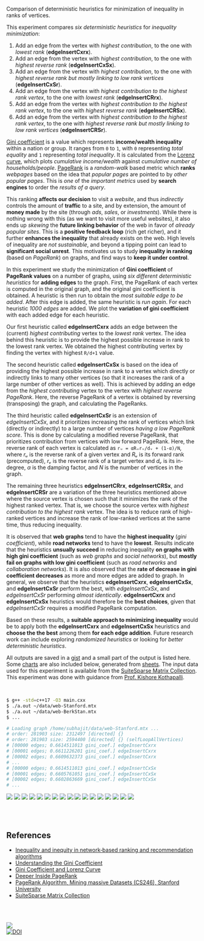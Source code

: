 Comparison of deterministic heuristics for minimization of inequality in ranks of vertices.

This experiment compares *six deterministic heuristics* for *inequality minimization*:
1. Add an edge from the vertex with *highest contribution*, to the one with *lowest rank* (**edgeInsertCxrx**).
2. Add an edge from the vertex with *highest contribution*, to the one with *highest reverse rank* (**edgeInsertCxSx**).
3. Add an edge from the vertex with *highest contribution*, to the one with *highest reverse rank but mostly linking to low rank vertices* (**edgeInsertCxSr**).
4. Add an edge from the vertex with *highest contribution to the highest rank vertex*, to the one with *lowest rank* (**edgeInsertCRrx**).
5. Add an edge from the vertex with *highest contribution to the highest rank vertex*, to the one with *highest reverse rank* (**edgeInsertCRSx**).
6. Add an edge from the vertex with *highest contribution to the highest rank vertex*, to the one with *highest reverse rank but mostly linking to low rank vertices* (**edgeInsertCRSr**).

[Gini coefficient] is a value which represents **income/wealth inequality**
within a nation or group. It ranges from `0` to `1`, with `0` representing
*total equality* and `1` representing *total inequality*. It is calculated from
the [Lorenz curve], which plots *cumulative income/wealth* against *cumulative*
*number of households/people*. [PageRank] is a *random-walk* based metric which
**ranks** *webpages* based on the idea that *popular pages* are pointed to by
*other popular pages*. This is *one* of the *important metrics* used by
**search** **engines** to order the *results of a query*.

This ranking **affects our decision** to visit a *website*, and thus
*indirectly* controls the amount of **traffic** to a site, and by extension, the
amount of **money made** by the site (through *ads*, *sales*, or *investments*).
While there is nothing wrong with this (as we want to visit more useful
websites), it also ends up *skewing* the **future linking behavior** of the web
in favor of *already popular sites*. This is a **positive feedback loop** (rich
get richer), and it further **enhances the inequality** that already exists on
the web. High levels of inequality are *not sustainable*, and beyond a tipping
point can lead to **significant social unrest**. This motivates us to study
**inequality in ranking** (based on *PageRank*) on graphs, and find ways to
**keep it under control**.

In this experiment we study the minimization of **Gini coefficient** of
**PageRank values** on a number of graphs, using *six different deterministic
heuristics* for **adding edges** to the graph. First, the PageRank of each
vertex is computed in the original graph, and the original gini coefficient is
obtained. A heuristic is then run to obtain the *most suitable edge to be
added*. After this edge is added, the same heuristic is *run again*. For each
heuristic *1000 edges* are added. We plot the **variation of gini coefficient**
with each added edge for each heuristic.

Our first heuristic called **edgeInsertCxrx** adds an edge between the (current)
*highest contributing* vertex to the *lowest rank* vertex. The idea behind this
heuristic is to provide the highest possible increase in rank to the lowest rank
vertex. We obtained the highest contributing vertex by finding the vertex with
highest `R/d+1` value.

The second heuristic called **edgeInsertCxSx** is based on the idea of providing
the highest possible increase in rank to a vertex which directly or indirectly
links to many other vertices (so that it increases the rank of a large number of
other vertices as well). This is achieved by adding an edge from the *highest*
*contributing* vertex to the vertex with *highest reverse PageRank*. Here, the
reverse PageRank of a vertex is obtained by reversing (transposing) the graph,
and calculating the PageRanks.

The third heuristic called **edgeInsertCxSr** is an extension of
*edgeInsertCxSx*, and it prioritizes increasing the rank of vertices which link
(directly or indirectly) to a large number of vertices *having a low PageRank*
*score*. This is done by calculating a modified reverse PageRank, that
prioritizes contribution from vertices with low forward PageRank. Here, the
reverse rank of each vertex is calculated as `rᵤ = αRᵤrᵥ/dᵥ + (1-α)/N`, where
*rᵤ* is the reverse rank of a given vertex and *Rᵤ* is its forward rank
(precomputed), *rᵥ* is the reverse rank of a target vertex and *dᵥ* is its
in-degree, *α* is the damping factor, and *N* is the number of vertices in the
graph.

The remaining three heuristics **edgeInsertCRrx**, **edgeInsertCRSx**, and
**edgeInsertCRSr** are a variation of the three heuristics mentioned above where
the source vertex is chosen such that it minimizes the rank of the highest
ranked vertex. That is, we choose the source vertex with *highest contribution*
*to the highest rank* vertex. The idea is to reduce rank of high-ranked vertices
and increase the rank of low-ranked vertices at the same time, thus reducing
inequality.

It is observed that **web graphs** tend to have the **highest inequality**
(*gini coefficient*), while **road networks** tend to have the **lowest**.
Results indicate that the heuristics **unsually succeed** in reducing inequality
**on graphs with high gini coefficient** (such as *web graphs* and *social*
*networks*), but **mostly fail on graphs with low gini coefficient** (such as
*road networks* and *collaboration networks*). It is also observed that the
**rate of decrease in gini coefficient decreases** as more and more edges are
added to graph. In general, we observe that the heuristics **edgeInsertCxrx**,
**edgeInsertCxSx**, and **edgeInsertCxSr** perform the best, with
*edgeInsertCxSx*, and *edgeInsertCxSr* performing *almost identically*.
**edgeInsertCxrx** and **edgeInsertCxSx** heuristics would therefore be the
**best choices**, given that *edgeInsertCxSr* requires a modified PageRank
computation.

Based on these results, a **suitable approach to minimizing inequality** would
be to apply both the **edgeInsertCxrx** and **edgeInsertCxSx** heuristics and
**choose the the best** among them **for each edge addition**. Future research
work can include exploring *randomized heuristics* or looking for *better*
*deterministic heuristics*.

All outputs are saved in a [gist] and a small part of the output is listed here.
Some [charts] are also included below, generated from [sheets]. The input data
used for this experiment is available from the [SuiteSparse Matrix Collection].
This experiment was done with guidance from [Prof. Kishore Kothapalli].

<br>

```bash
$ g++ -std=c++17 -O3 main.cxx
$ ./a.out ~/data/web-Stanford.mtx
$ ./a.out ~/data/web-BerkStan.mtx
$ ...

# Loading graph /home/subhajit/data/web-Stanford.mtx ...
# order: 281903 size: 2312497 [directed] {}
# order: 281903 size: 2594400 [directed] {} (selfLoopAllVertices)
# [00000 edges; 0.6614511013 gini_coef.] edgeInsertCxrx
# [00001 edges; 0.6611226201 gini_coef.] edgeInsertCxrx
# [00002 edges; 0.6609632373 gini_coef.] edgeInsertCxrx
# ...
# [00000 edges; 0.6614511013 gini_coef.] edgeInsertCxSx
# [00001 edges; 0.6605761051 gini_coef.] edgeInsertCxSx
# [00002 edges; 0.6602863669 gini_coef.] edgeInsertCxSx
# ...
```

[![](https://i.imgur.com/qQayDDB.png)][sheetp]
[![](https://i.imgur.com/a71aWLg.png)][sheetp]
[![](https://i.imgur.com/YLx4vPa.png)][sheetp]
[![](https://i.imgur.com/F6M0Cok.png)][sheetp]
[![](https://i.imgur.com/lsmpyA8.png)][sheetp]
[![](https://i.imgur.com/o2S2aTB.png)][sheetp]
[![](https://i.imgur.com/lRS739g.png)][sheetp]
[![](https://i.imgur.com/tKFQU7k.png)][sheetp]
[![](https://i.imgur.com/0rX6PmQ.png)][sheetp]
[![](https://i.imgur.com/aEJ1dCs.png)][sheetp]
[![](https://i.imgur.com/LgIaVxh.png)][sheetp]
[![](https://i.imgur.com/Re7XGTt.png)][sheetp]
[![](https://i.imgur.com/bTRRojR.png)][sheetp]
[![](https://i.imgur.com/1gHGY17.png)][sheetp]
[![](https://i.imgur.com/8i1mpi5.png)][sheetp]
[![](https://i.imgur.com/4mOA5xR.png)][sheetp]
[![](https://i.imgur.com/TBLcHba.png)][sheetp]

<br>
<br>


## References

- [Inequality and inequity in network‑based ranking and recommendation algorithms](https://gist.github.com/wolfram77/67073abb335516949883656abcfc4b4a)
- [Understanding the Gini Coefficient](https://www.youtube.com/watch?v=BwSB__Ugo1s)
- [Gini Coefficient and Lorenz Curve](https://www.youtube.com/watch?v=y8y-gaNbe4U)
- [Deeper Inside PageRank](https://gist.github.com/wolfram77/1337a3fcf5bded2bb67d9e66e20bc2ef)
- [PageRank Algorithm, Mining massive Datasets (CS246), Stanford University](https://www.youtube.com/watch?v=ke9g8hB0MEo)
- [SuiteSparse Matrix Collection]

<br>
<br>

[![](https://i.imgur.com/lytcS7x.jpg)](https://www.youtube.com/watch?v=b6Zjb_t6wxk)<br>
[![DOI](https://zenodo.org/badge/505387370.svg)](https://zenodo.org/badge/latestdoi/505387370)


[Prof. Dip Sankar Banerjee]: https://sites.google.com/site/dipsankarban/
[Prof. Kishore Kothapalli]: https://cstar.iiit.ac.in/~kkishore/
[SuiteSparse Matrix Collection]: https://sparse.tamu.edu
[Gini coefficient]: https://www.youtube.com/watch?v=BwSB__Ugo1s
[Lorenz curve]: https://www.youtube.com/watch?v=BwSB__Ugo1s
[PageRank]: https://www.youtube.com/watch?v=ke9g8hB0MEo
[gist]: https://gist.github.com/wolfram77/cdf07ba91fa5d057533dde5fb9a78278
[charts]: https://imgur.com/a/3azdXxR
[sheets]: https://docs.google.com/spreadsheets/d/19H2jAAWb3t_t-uIl9YYECtIXlkSnM6DDurq7Y5_Nz6o/edit?usp=sharing
[sheetp]: https://docs.google.com/spreadsheets/d/e/2PACX-1vSovE-6BFlsxug7_drbLdOda4N3Hu-QnU8VaqTboBPU6DkPPY438Cm2vpKaVKKOe_dz5e4sfiuMWu_J/pubhtml
